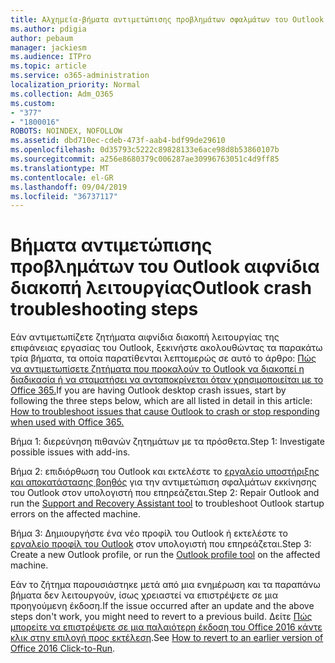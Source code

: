 ```yaml
---
title: Αλχημεία-βήματα αντιμετώπισης προβλημάτων σφαλμάτων του Outlook
ms.author: pdigia
author: pebaum
manager: jackiesm
ms.audience: ITPro
ms.topic: article
ms.service: o365-administration
localization_priority: Normal
ms.collection: Adm_O365
ms.custom:
- "377"
- "1800016"
ROBOTS: NOINDEX, NOFOLLOW
ms.assetid: dbd710ec-cdeb-473f-aab4-bdf99de29610
ms.openlocfilehash: 0d35793c5222c89828133e6ace98d8b53860107b
ms.sourcegitcommit: a256e8680379c006287ae30996763051c4d9ff85
ms.translationtype: MT
ms.contentlocale: el-GR
ms.lasthandoff: 09/04/2019
ms.locfileid: "36737117"
---
```

# <a name="outlook-crash-troubleshooting-steps"></a><span data-ttu-id="cc7ca-102">Βήματα αντιμετώπισης προβλημάτων του Outlook αιφνίδια διακοπή λειτουργίας</span><span class="sxs-lookup"><span data-stu-id="cc7ca-102">Outlook crash troubleshooting steps</span></span>

<span data-ttu-id="cc7ca-103">Εάν αντιμετωπίζετε ζητήματα αιφνίδια διακοπή λειτουργίας της επιφάνειας εργασίας του Outlook, ξεκινήστε ακολουθώντας τα παρακάτω τρία βήματα, τα οποία παρατίθενται λεπτομερώς σε αυτό το άρθρο: [Πώς να αντιμετωπίσετε ζητήματα που προκαλούν το Outlook να διακοπεί η διαδικασία ή να σταματήσει να ανταποκρίνεται όταν χρησιμοποιείται με το Office 365.](https://docs.microsoft.com/exchange/troubleshoot/outlook-crashes/crash-issues)</span><span class="sxs-lookup"><span data-stu-id="cc7ca-103">If you are having Outlook desktop crash issues, start by following the three steps below, which are all listed in detail in this article: [How to troubleshoot issues that cause Outlook to crash or stop responding when used with Office 365.](https://docs.microsoft.com/exchange/troubleshoot/outlook-crashes/crash-issues)</span></span>
  
<span data-ttu-id="cc7ca-104">Βήμα 1: διερεύνηση πιθανών ζητημάτων με τα πρόσθετα.</span><span class="sxs-lookup"><span data-stu-id="cc7ca-104">Step 1: Investigate possible issues with add-ins.</span></span>
  
<span data-ttu-id="cc7ca-105">Βήμα 2: επιδιόρθωση του Outlook και εκτελέστε το [εργαλείο υποστήριξης και αποκατάστασης βοηθός](https://aka.ms/SaRA-OutlookWontStart) για την αντιμετώπιση σφαλμάτων εκκίνησης του Outlook στον υπολογιστή που επηρεάζεται.</span><span class="sxs-lookup"><span data-stu-id="cc7ca-105">Step 2: Repair Outlook and run the [Support and Recovery Assistant tool](https://aka.ms/SaRA-OutlookWontStart) to troubleshoot Outlook startup errors on the affected machine.</span></span>
  
<span data-ttu-id="cc7ca-106">Βήμα 3: Δημιουργήστε ένα νέο προφίλ του Outlook ή εκτελέστε το [εργαλείο προφίλ του Outlook](https://aka.ms/SaRA-OutlookSetupProfile) στον υπολογιστή που επηρεάζεται.</span><span class="sxs-lookup"><span data-stu-id="cc7ca-106">Step 3: Create a new Outlook profile, or run the [Outlook profile tool](https://aka.ms/SaRA-OutlookSetupProfile) on the affected machine.</span></span>
  
<span data-ttu-id="cc7ca-107">Εάν το ζήτημα παρουσιάστηκε μετά από μια ενημέρωση και τα παραπάνω βήματα δεν λειτουργούν, ίσως χρειαστεί να επιστρέψετε σε μια προηγούμενη έκδοση.</span><span class="sxs-lookup"><span data-stu-id="cc7ca-107">If the issue occurred after an update and the above steps don't work, you might need to revert to a previous build.</span></span> <span data-ttu-id="cc7ca-108">Δείτε [Πώς μπορείτε να επιστρέψετε σε μια παλαιότερη έκδοση του Office 2016 κάντε κλικ στην επιλογή προς εκτέλεση](https://support.microsoft.com/help/2770432).</span><span class="sxs-lookup"><span data-stu-id="cc7ca-108">See [How to revert to an earlier version of Office 2016 Click-to-Run](https://support.microsoft.com/help/2770432).</span></span>
  